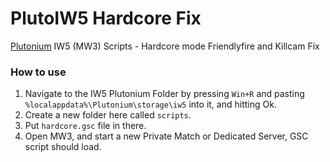 # PlutoIW5 Hardcore Fix
[Plutonium](https://plutonium.pw) IW5 (MW3) Scripts - Hardcore mode Friendlyfire and Killcam Fix

### How to use
1. Navigate to the IW5 Plutonium Folder by pressing `Win+R` and pasting `%localappdata%\Plutonium\storage\iw5` into it, and hitting Ok.
2. Create a new folder here called `scripts`.
3. Put `hardcore.gsc` file in there.
4. Open MW3, and start a new Private Match or Dedicated Server, GSC script should load.
